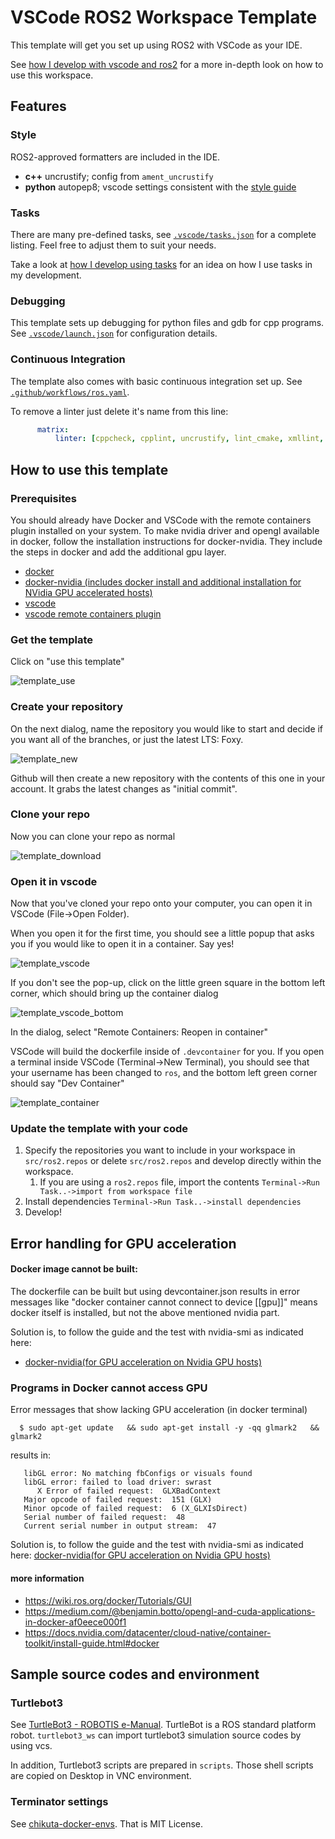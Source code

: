 # VSCode ROS2 Workspace Template

This template will get you set up using ROS2 with VSCode as your IDE.

See [how I develop with vscode and ros2](https://www.allisonthackston.com/articles/vscode_docker_ros2.html) for a more in-depth look on how to use this workspace.

## Features

### Style

ROS2-approved formatters are included in the IDE.  

* **c++** uncrustify; config from `ament_uncrustify`
* **python** autopep8; vscode settings consistent with the [style guide](https://index.ros.org/doc/ros2/Contributing/Code-Style-Language-Versions/)

### Tasks

There are many pre-defined tasks, see [`.vscode/tasks.json`](.vscode/tasks.json) for a complete listing.  Feel free to adjust them to suit your needs.  

Take a look at [how I develop using tasks](https://www.allisonthackston.com/articles/vscode_tasks.html) for an idea on how I use tasks in my development.

### Debugging

This template sets up debugging for python files and gdb for cpp programs.  See [`.vscode/launch.json`](.vscode/launch.json) for configuration details.

### Continuous Integration

The template also comes with basic continuous integration set up. See [`.github/workflows/ros.yaml`](/.github/workflows/ros.yaml).  

To remove a linter just delete it's name from this line:

```yaml
      matrix:
          linter: [cppcheck, cpplint, uncrustify, lint_cmake, xmllint, flake8, pep257]
```

## How to use this template

### Prerequisites

You should already have Docker and VSCode with the remote containers plugin installed on your system.
To make nvidia driver and opengl available in docker, follow the installation instructions for docker-nvidia. 
They include the steps in docker and add the additional gpu layer. 

* [docker](https://docs.docker.com/engine/install/)
* [docker-nvidia (includes docker install and additional installation for NVidia GPU accelerated hosts)](https://docs.nvidia.com/datacenter/cloud-native/container-toolkit/install-guide.html#docker)
* [vscode](https://code.visualstudio.com/)
* [vscode remote containers plugin](https://marketplace.visualstudio.com/items?itemName=ms-vscode-remote.remote-containers)

### Get the template

Click on "use this template"

![template_use](https://user-images.githubusercontent.com/6098197/91331899-43f23b80-e780-11ea-92c8-b4665ce126f1.png)

### Create your repository

On the next dialog, name the repository you would like to start and decide if you want all of the branches, or just the latest LTS: Foxy.

![template_new](https://user-images.githubusercontent.com/6098197/91332035-713ee980-e780-11ea-81d3-13b170f568b0.png)

Github will then create a new repository with the contents of this one in your account.  It grabs the latest changes as "initial commit".

### Clone your repo

Now you can clone your repo as normal

![template_download](https://user-images.githubusercontent.com/6098197/91332342-e4e0f680-e780-11ea-9525-49b0afa0e4bb.png)

### Open it in vscode

Now that you've cloned your repo onto your computer, you can open it in VSCode (File->Open Folder). 

When you open it for the first time, you should see a little popup that asks you if you would like to open it in a container.  Say yes!

![template_vscode](https://user-images.githubusercontent.com/6098197/91332551-36898100-e781-11ea-9080-729964373719.png)

If you don't see the pop-up, click on the little green square in the bottom left corner, which should bring up the container dialog

![template_vscode_bottom](https://user-images.githubusercontent.com/6098197/91332638-5d47b780-e781-11ea-9fb6-4d134dbfc464.png)

In the dialog, select "Remote Containers: Reopen in container"

VSCode will build the dockerfile inside of `.devcontainer` for you.  If you open a terminal inside VSCode (Terminal->New Terminal), you should see that your username has been changed to `ros`, and the bottom left green corner should say "Dev Container"

![template_container](https://user-images.githubusercontent.com/6098197/91332895-adbf1500-e781-11ea-8afc-7a22a5340d4a.png)


### Update the template with your code

1. Specify the repositories you want to include in your workspace in `src/ros2.repos` or delete `src/ros2.repos` and develop directly within the workspace.
   1. If you are using a `ros2.repos` file, import the contents `Terminal->Run Task..->import from workspace file`
2. Install dependencies `Terminal->Run Task..->install dependencies`
3. Develop!



## Error handling for GPU acceleration


#### Docker image cannot be built: 

The dockerfile can be built but using devcontainer.json results in error messages like "docker container cannot connect to device [[gpu]]" means docker itself is installed, but not the above mentioned nvidia part. 

Solution is, to follow the guide and the test with nvidia-smi as indicated here: 
- [docker-nvidia(for GPU acceleration on Nvidia GPU hosts)](https://docs.nvidia.com/datacenter/cloud-native/container-toolkit/install-guide.html#docker)


### Programs in Docker cannot access GPU

Error messages that show lacking GPU acceleration (in docker terminal) 
```
  $ sudo apt-get update   && sudo apt-get install -y -qq glmark2   && glmark2
```
results in: 
```
   libGL error: No matching fbConfigs or visuals found
   libGL error: failed to load driver: swrast
      X Error of failed request:  GLXBadContext
   Major opcode of failed request:  151 (GLX)
   Minor opcode of failed request:  6 (X_GLXIsDirect)
   Serial number of failed request:  48
   Current serial number in output stream:  47
```

Solution is, to follow the guide and the test with nvidia-smi as indicated here: 
[docker-nvidia(for GPU acceleration on Nvidia GPU hosts)](https://docs.nvidia.com/datacenter/cloud-native/container-toolkit/install-guide.html#docker)


#### more information

- https://wiki.ros.org/docker/Tutorials/GUI
- https://medium.com/@benjamin.botto/opengl-and-cuda-applications-in-docker-af0eece000f1
- https://docs.nvidia.com/datacenter/cloud-native/container-toolkit/install-guide.html#docker

## Sample source codes and environment

### Turtlebot3

See [TurtleBot3 - ROBOTIS e-Manual](https://emanual.robotis.com/docs/en/platform/turtlebot3/quick-start).
TurtleBot is a ROS standard platform robot.
`turtlebot3_ws` can import turtlebot3 simulation source codes by using vcs.

In addition, Turtlebot3 scripts are prepared in `scripts`.
Those shell scripts are copied on Desktop in VNC environment.

### Terminator settings

See [chikuta-docker-envs](https://github.com/chikuta/chikuta-dockerfiles/blob/master/docker/ros2-foxy-focal/config/terminator/config).
That is MIT License.
